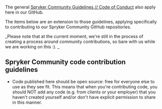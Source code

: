 The general [Spryker Community Guidelines // Code of Conduct](https://commerceverse.space/discussion/27749/community-guidelines-code-of-conduct) also apply here in our GitHub.

The items below are an extension to those guidelines, applying specifically to contributing to our Spryker Community GitHub repositories.

_Please note that at the current moment, we're still in the process of creating a process around community contributions, so bare with us while we are working on this :).
_

## Spryker Community code contribution guidelines
* Code published here should be open source: free for everyone else to use as they see fit. This means that when you're contributing code, you should NOT add any code (e.g. from clients or your employer) that you haven't created yourself and/or don't have explicit permission to share in this manner.
